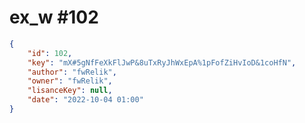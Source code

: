 
# ex_w #102
                
```JSON
{
    "id": 102,
    "key": "mX#5gNfFeXkFlJwP&8uTxRyJhWxEpA%1pFofZiHvIoD&1coHfN",
    "author": "fwRelik",
    "owner": "fwRelik",
    "lisanceKey": null,
    "date": "2022-10-04 01:00"
}
```
